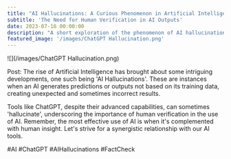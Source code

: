 ```yaml
---
title: "AI Hallucinations: A Curious Phenomenon in Artificial Intelligence"
subtitle: 'The Need for Human Verification in AI Outputs'
date: 2023-07-16 00:00:00
description: "A short exploration of the phenomenon of AI hallucinations, emphasizing the importance of fact-checking and human verification in AI outputs."
featured_image: '/images/ChatGPT Hallucination.png'
---
```


![](/images/ChatGPT Hallucination.png)

Post: 
The rise of Artificial Intelligence has brought about some intriguing developments, one such being 'AI Hallucinations'. These are instances when an AI generates predictions or outputs not based on its training data, creating unexpected and sometimes incorrect results. 

Tools like ChatGPT, despite their advanced capabilities, can sometimes 'hallucinate', underscoring the importance of human verification in the use of AI. Remember, the most effective use of AI is when it's complemented with human insight. Let's strive for a synergistic relationship with our AI tools.

#AI #ChatGPT #AIHallucinations #FactCheck 
